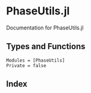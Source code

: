 # PhaseUtils.jl

Documentation for PhaseUtils.jl

## Types and Functions

```@autodocs
Modules = [PhaseUtils]
Private = false
```

## Index
```@index
```
